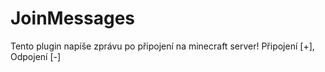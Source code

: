 # JoinMessages
Tento plugin napíše zprávu po připojení na minecraft server! Připojení [+], Odpojení [-]
